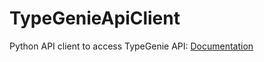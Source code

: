 # TypeGenieApiClient
Python API client to access TypeGenie API: [Documentation](http:api.typegenie.net)


